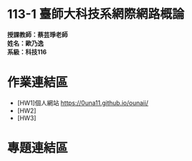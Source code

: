 # 113-1 臺師大科技系網際網路概論   
__授課教師：蔡芸琤老師__    
__姓名：歐乃逸__    
__系級：科技116__

# 作業連結區
*  [HW1]個人網站
<https://0una11.github.io/ounaii/>
*  [HW2]
*  [HW3]
# 專題連結區   
